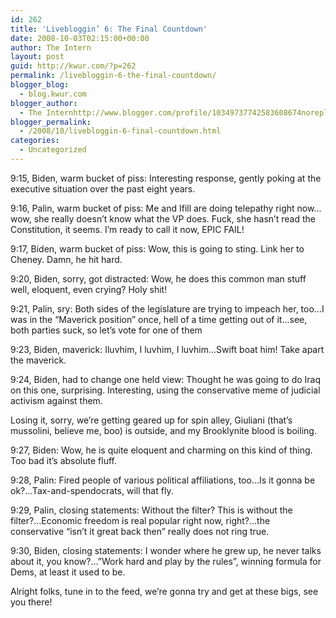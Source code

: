 ```yaml
---
id: 262
title: 'Livebloggin’ 6: The Final Countdown'
date: 2008-10-03T02:15:00+00:00
author: The Intern
layout: post
guid: http://kwur.com/?p=262
permalink: /livebloggin-6-the-final-countdown/
blogger_blog:
  - blog.kwur.com
blogger_author:
  - The Internhttp://www.blogger.com/profile/10349737742583608674noreply@blogger.com
blogger_permalink:
  - /2008/10/livebloggin-6-final-countdown.html
categories:
  - Uncategorized
---
```

<div class="pf-content">
  <p>
    9:15, Biden, warm bucket of piss: Interesting response, gently poking at the executive situation over the past eight years.
  </p>
  
  <p>
    9:16, Palin, warm bucket of piss: Me and Ifill are doing telepathy right now…wow, she really doesn’t know what the VP does. Fuck, she hasn’t read the Constitution, it seems. I’m ready to call it now, EPIC FAIL!
  </p>
  
  <p>
    9:17, Biden, warm bucket of piss: Wow, this is going to sting. Link her to Cheney. Damn, he hit hard.
  </p>
  
  <p>
    9:20, Biden, sorry, got distracted: Wow, he does this common man stuff well, eloquent, even crying? Holy shit!
  </p>
  
  <p>
    9:21, Palin, sry: Both sides of the legislature are trying to impeach her, too…I was in the “Maverick position” once, hell of a time getting out of it…see, both parties suck, so let’s vote for one of them
  </p>
  
  <p>
    9:23, Biden, maverick: Iluvhim, I luvhim, I luvhim…Swift boat him! Take apart the maverick.
  </p>
  
  <p>
    9:24, Biden, had to change one held view: Thought he was going to do Iraq on this one, surprising. Interesting, using the conservative meme of judicial activism against them.
  </p>
  
  <p>
    Losing it, sorry, we’re getting geared up for spin alley, Giuliani (that’s mussolini, believe me, boo) is outside, and my Brooklynite blood is boiling.
  </p>
  
  <p>
    9:27, Biden: Wow, he is quite eloquent and charming on this kind of thing. Too bad it’s absolute fluff.
  </p>
  
  <p>
    9:28, Palin: Fired people of various political affiliations, too…Is it gonna be ok?…Tax-and-spendocrats, will that fly.
  </p>
  
  <p>
    9:29, Palin, closing statements: Without the filter? This is without the filter?…Economic freedom is real popular right now, right?…the conservative “isn’t it great back then” really does not ring true.
  </p>
  
  <p>
    9:30, Biden, closing statements: I wonder where he grew up, he never talks about it, you know?…”Work hard and play by the rules”, winning formula for Dems, at least it used to be.
  </p>
  
  <p>
    Alright folks, tune in to the feed, we’re gonna try and get at these bigs, see you there!
  </p>
</div>
